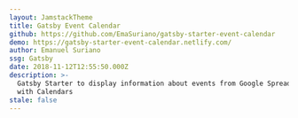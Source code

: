 ```yaml
---
layout: JamstackTheme
title: Gatsby Event Calendar
github: https://github.com/EmaSuriano/gatsby-starter-event-calendar
demo: https://gatsby-starter-event-calendar.netlify.com/
author: Emanuel Suriano
ssg: Gatsby
date: 2018-11-12T12:55:50.000Z
description: >-
  Gatsby Starter to display information about events from Google Spreadsheets
  with Calendars
stale: false
---
```

